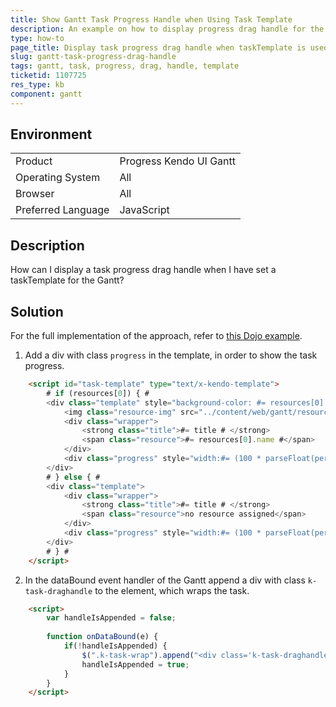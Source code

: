 ```yaml
---
title: Show Gantt Task Progress Handle when Using Task Template 
description: An example on how to display progress drag handle for the Kendo UI Gantt tasks when a taskTemplate is set.
type: how-to
page_title: Display task progress drag handle when taskTemplate is used | Kendo UI Gantt
slug: gantt-task-progress-drag-handle
tags: gantt, task, progress, drag, handle, template
ticketid: 1107725
res_type: kb
component: gantt
---
```


## Environment

<table>
 <tr>
  <td>Product</td>
  <td>Progress Kendo UI Gantt</td>
 </tr>
 <tr>
  <td>Operating System</td>
  <td>All</td>
 </tr>
 <tr>
  <td>Browser</td>
  <td>All</td>
 </tr>
 <tr>
  <td>Preferred Language</td>
  <td>JavaScript</td>
 </tr>
</table>

## Description

How can I display a task progress drag handle when I have set a taskTemplate for the Gantt?

## Solution

For the full implementation of the approach, refer to [this Dojo example](http://dojo.telerik.com/OmONA).

1. Add a div with class `progress` in the template, in order to show the task progress.  

```html
	<script id="task-template" type="text/x-kendo-template">
		# if (resources[0]) { #
		<div class="template" style="background-color: #= resources[0].color #;">
			<img class="resource-img" src="../content/web/gantt/resources/#:resources[0].id#.jpg" alt="#: resources[0].id #" />
			<div class="wrapper">
				<strong class="title">#= title # </strong>
				<span class="resource">#= resources[0].name #</span>
			</div>
			<div class="progress" style="width:#= (100 * parseFloat(percentComplete)) #%"> </div>
		</div>
		# } else { #
		<div class="template">
			<div class="wrapper">
				<strong class="title">#= title # </strong>
				<span class="resource">no resource assigned</span>
			</div>
			<div class="progress" style="width:#= (100 * parseFloat(percentComplete)) #%"> </div>
		</div>
		# } #
	</script>
```

2. In the dataBound event handler of the Gantt append a div with class `k-task-draghandle` to the element, which wraps the task.

```html
	<script>
		var handleIsAppended = false;
		
		function onDataBound(e) {
			if(!handleIsAppended) {
				$(".k-task-wrap").append("<div class='k-task-draghandle'></div>");
				handleIsAppended = true;
			}
		}
	</script>
```
